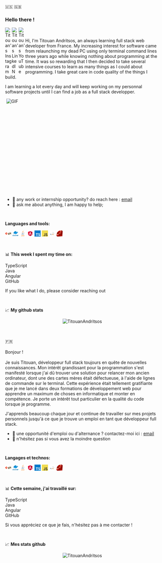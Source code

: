 🇺🇸 🇬🇧
<br />
### Hello there !
<a href="https://www.instagram.com/cosy_osbourne/">
  <img align="left" alt="Titouan's Instagram" width="22px" src="https://raw.githubusercontent.com/hussainweb/hussainweb/main/icons/instagram.png" />
</a>
<!-- <a href="https://discord.gg/XTW52Kt">
  <img align="left" alt="Titouan's Discord" width="22px" src="https://raw.githubusercontent.com/peterthehan/peterthehan/master/assets/discord.svg" />
</a> -->
<a href="https://www.linkedin.com/in/titouan-andritsos-b1577210a/">
  <img align="left" alt="Titouan's LinkedIN" width="22px" src="https://raw.githubusercontent.com/hussainweb/hussainweb/main/icons/linkedin.png" />
</a>
<a href="youtube.com/@dull_boy">
  <img align="left" alt="Titouan's YouTube" width="22px" src="https://raw.githubusercontent.com/hussainweb/hussainweb/main/icons/youtube.png" />
</a>

<br />
<br />
Hi, I'm Titouan Andritsos, an always learning full stack web developer from France. My increasing interest for software came from relaunching my dead PC using only terminal command lines three years ago while knowing nothing about programming at the time. It was so rewarding that I then decided to take several intensive courses to learn as many things as I could about programming. I take great care in code quality of the things I build.

I am learning a lot every day and will keep working on my personnal software projects until I can find a job as a full stack developper.


  <img align="right" alt="GIF" src="https://github.com/cosyosbourne/ReadMeCosy/blob/master/code.gif" width="500" height="320" />

- 💼 any work or internship opportunity? do reach here : [email](mailto:titouan.andritsos@hotmail.fr)
- 💬 ask me about anything, I am happy to help;

<br />

**Languages and tools:**

<code><img height="20" src="https://raw.githubusercontent.com/github/explore/80688e429a7d4ef2fca1e82350fe8e3517d3494d/topics/git/git.png"></code>
<code><img height="20" src="https://raw.githubusercontent.com/github/explore/80688e429a7d4ef2fca1e82350fe8e3517d3494d/topics/docker/docker.png"></code>
<code><img height="20" src="https://raw.githubusercontent.com/github/explore/80688e429a7d4ef2fca1e82350fe8e3517d3494d/topics/java/java.png"></code>
<code><img height="20" src="https://raw.githubusercontent.com/github/explore/80688e429a7d4ef2fca1e82350fe8e3517d3494d/topics/angular/angular.png"></code>
<code><img height="20" src="https://raw.githubusercontent.com/github/explore/80688e429a7d4ef2fca1e82350fe8e3517d3494d/topics/typescript/typescript.png"></code>
<code><img height="20" src="https://raw.githubusercontent.com/github/explore/80688e429a7d4ef2fca1e82350fe8e3517d3494d/topics/javascript/javascript.png"></code>
<code><img height="20" src="https://raw.githubusercontent.com/github/explore/80688e429a7d4ef2fca1e82350fe8e3517d3494d/topics/mysql/mysql.png"></code>
<code><img height="20" src="https://raw.githubusercontent.com/github/explore/80688e429a7d4ef2fca1e82350fe8e3517d3494d/topics/ruby/ruby.png"></code>

<br />


📊 **This week I spent my time on:**

TypeScript
<br />
Java
<br />
Angular
<br />
GitHub
<br />

<!--START_SECTION:waka-->

<!-- ```txt
TypeScript   12 hrs 31 mins  ██████████████████████▒░░   88.72 %
Vue.js       21 mins         ▓░░░░░░░░░░░░░░░░░░░░░░░░   02.52 %
JSON         18 mins         ▓░░░░░░░░░░░░░░░░░░░░░░░░   02.23 %
JavaScript   17 mins         ▓░░░░░░░░░░░░░░░░░░░░░░░░   02.03 %
Other        15 mins         ▒░░░░░░░░░░░░░░░░░░░░░░░░   01.86 %
``` -->

<!--END_SECTION:waka-->

If you like what I do, please consider reaching out

<!-- 🚧 **my todoist stats:** -->
<!-- TODO-IST:START -->
<!-- 🏆  7,995 Karma Points
🌸  Completed 0 tasks today
✅  Completed 673 tasks so far
⏳  Longest streak is 10 days -->
<!-- TODO-IST:END -->

<br />

📈 **My github stats**

<p align="center"> <img src="https://github-readme-stats.vercel.app/api?username=cosyosbourne&show_icons=true&theme=gotham" alt="TitouanAndritsos" /></p>

<br />
<br />
🇫🇷
<br />
<br />
Bonjour !
<br />
<br />
Je suis Titouan, développeur full stack toujours en quête de nouvelles connaissances. Mon intérêt grandissant pour la programmation s'est manifesté lorsque j'ai dû trouver une solution pour relancer mon ancien ordinateur, dont une des cartes mères était défectueuse, à l'aide de lignes de commande sur le terminal. Cette expérience était tellement gratifiante que je me lancé dans deux formations de développement web pour apprendre un maximum de choses en informatique et monter en compétence. Je porte un intérêt tout particulier en la qualité du code lorsque je programme.

J'apprends beaucoup chaque jour et continue de travailler sur mes projets personnels jusqu'à ce que je trouve un emploi en tant que développeur full stack.


- 💼 une opportunité d'emploi ou d'alternance ? contactez-moi ici :  [email](mailto:titouan.andritsos@hotmail.fr)
- 💬 n'hésitez pas si vous avez la moindre question

<br />

**Langages et technos:**

<code><img height="20" src="https://raw.githubusercontent.com/github/explore/80688e429a7d4ef2fca1e82350fe8e3517d3494d/topics/git/git.png"></code>
<code><img height="20" src="https://raw.githubusercontent.com/github/explore/80688e429a7d4ef2fca1e82350fe8e3517d3494d/topics/docker/docker.png"></code>
<code><img height="20" src="https://raw.githubusercontent.com/github/explore/80688e429a7d4ef2fca1e82350fe8e3517d3494d/topics/java/java.png"></code>
<code><img height="20" src="https://raw.githubusercontent.com/github/explore/80688e429a7d4ef2fca1e82350fe8e3517d3494d/topics/angular/angular.png"></code>
<code><img height="20" src="https://raw.githubusercontent.com/github/explore/80688e429a7d4ef2fca1e82350fe8e3517d3494d/topics/typescript/typescript.png"></code>
<code><img height="20" src="https://raw.githubusercontent.com/github/explore/80688e429a7d4ef2fca1e82350fe8e3517d3494d/topics/javascript/javascript.png"></code>
<code><img height="20" src="https://raw.githubusercontent.com/github/explore/80688e429a7d4ef2fca1e82350fe8e3517d3494d/topics/mysql/mysql.png"></code>
<code><img height="20" src="https://raw.githubusercontent.com/github/explore/80688e429a7d4ef2fca1e82350fe8e3517d3494d/topics/ruby/ruby.png"></code>

<br />


📊 **Cette semaine, j'ai travaillé sur:**

TypeScript
<br />
Java
<br />
Angular
<br />
GitHub
<br />

<!--START_SECTION:waka-->

<!-- ```txt
TypeScript   12 hrs 31 mins  ██████████████████████▒░░   88.72 %
Vue.js       21 mins         ▓░░░░░░░░░░░░░░░░░░░░░░░░   02.52 %
JSON         18 mins         ▓░░░░░░░░░░░░░░░░░░░░░░░░   02.23 %
JavaScript   17 mins         ▓░░░░░░░░░░░░░░░░░░░░░░░░   02.03 %
Other        15 mins         ▒░░░░░░░░░░░░░░░░░░░░░░░░   01.86 %
``` -->

<!--END_SECTION:waka-->

Si vous appréciez ce que je fais, n'hésitez pas à me contacter !

<!-- 🚧 **my todoist stats:** -->
<!-- TODO-IST:START -->
<!-- 🏆  7,995 Karma Points
🌸  Completed 0 tasks today
✅  Completed 673 tasks so far
⏳  Longest streak is 10 days -->
<!-- TODO-IST:END -->

<br />

📈 **Mes stats github**
<p align="center"> <img src="https://github-readme-stats.vercel.app/api?username=cosyosbourne&show_icons=true&theme=gotham" alt="TitouanAndritsos" /></p>

